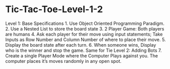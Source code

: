 # Tic-Tac-Toe-Level-1-2
Level 1: Base Specifications 1. Use Object Oriented Programming Paradigm. 2. Use a Nested List to store the board state 3. 2 Player Game: Both players are humans 4. Ask each player for their move using input statements; Take Inputs as Row Number and Column Number of where to place their move. 5. Display the board state after each turn. 6. When someone wins, Display who is the winner and stop the game. Same for Tie Level 2: Adding Bots 7. Create a single Player Mode where the Computer Plays against you. The computer places it’s moves randomly in any open spot.
